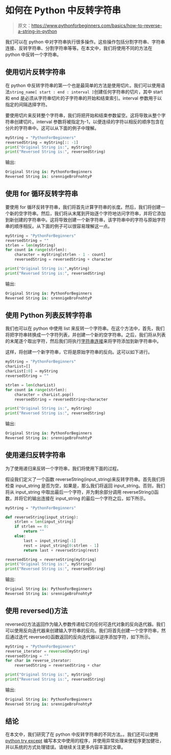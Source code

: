 # 如何在 Python 中反转字符串

> 原文：<https://www.pythonforbeginners.com/basics/how-to-reverse-a-string-in-python>

我们可以在 python 中对字符串执行很多操作。这些操作包括分割字符串、字符串连接、反转字符串、分割字符串等等。在本文中，我们将使用不同的方法在 python 中反转一个字符串。

## 使用切片反转字符串

在 python 中反转字符串的第一个也是最简单的方法是使用切片。我们可以使用语法`string_name[ start : end : interval ]`创建任何字符串的切片，其中 start 和 end 是必须从字符串切片的子字符串的开始和结束索引。interval 参数用于以指定的间隔选择字符。

要使用切片来反转整个字符串，我们将把开始和结束参数留空。这将导致从整个字符串创建切片。interval 参数将被指定为-1，以便连续的字符以相反的顺序包含在分片的字符串中。这可以从下面的例子中理解。

```py
myString = "PythonForBeginners"
reversedString = myString[:: -1]
print("Original String is:", myString)
print("Reversed String is:", reversedString)
```

输出:

```py
Original String is: PythonForBeginners
Reversed String is: srennigeBroFnohtyP
```

## 使用 for 循环反转字符串

要使用 for 循环反转字符串，我们将首先计算字符串的长度。然后，我们将创建一个新的空字符串。然后，我们将从末尾到开始逐个字符地访问字符串，并将它添加到新创建的字符串中。这将导致创建一个新字符串，该字符串中的字符与原始字符串的顺序相反。从下面的例子可以很容易理解这一点。

```py
myString = "PythonForBeginners"
reversedString = ""
strlen = len(myString)
for count in range(strlen):
    character = myString[strlen - 1 - count]
    reversedString = reversedString + character

print("Original String is:",myString)
print("Reversed String is:", reversedString)
```

输出:

```py
Original String is: PythonForBeginners
Reversed String is: srennigeBroFnohtyP
```

## 使用 Python 列表反转字符串

我们也可以在 python 中使用 list 来反转一个字符串。在这个方法中，首先，我们将把字符串转换成一个字符列表，并创建一个新的空字符串。之后，我们将从列表的末尾逐个取出字符，然后我们将执行[字符串连接](https://www.pythonforbeginners.com/concatenation/string-concatenation-and-formatting-in-python)来将字符添加到新字符串中。

这样，将创建一个新字符串，它将是原始字符串的反向。这可以如下进行。

```py
myString = "PythonForBeginners"
charList=[]
charList[:0] = myString
reversedString = ""

strlen = len(charList)
for count in range(strlen):
    character = charList.pop()
    reversedString = reversedString+character

print("Original String is:", myString)
print("Reversed String is:", reversedString) 
```

输出:

```py
Original String is: PythonForBeginners
Reversed String is: srennigeBroFnohtyP
```

## 使用递归反转字符串

为了使用递归来反转一个字符串，我们将使用下面的过程。

假设我们定义了一个函数 reverseString(input_string)来反转字符串。首先我们将检查 input_string 是否为空，如果是，那么我们将返回 input_string。否则，我们将从 input_string 中取出最后一个字符，并为剩余部分调用 reverseString()函数，并将它的输出连接在 input_string 的最后一个字符之后，如下所示。

```py
myString = "PythonForBeginners"

def reverseString(input_string):
    strlen = len(input_string)
    if strlen == 0:
        return ""
    else:
        last = input_string[-1]
        rest = input_string[0:strlen - 1]
        return last + reverseString(rest)

reversedString = reverseString(myString)
print("Original String is:", myString)
print("Reversed String is:", reversedString)
```

输出:

```py
Original String is: PythonForBeginners
Reversed String is: srennigeBroFnohtyP
```

## 使用 reversed()方法

reversed()方法返回作为输入参数传递给它的任何可迭代对象的反向迭代器。我们可以使用反向迭代器来创建输入字符串的反向。我们将首先创建一个空字符串，然后通过迭代 reversed()函数返回的反向迭代器以逆序添加字符，如下所示。

```py
myString = "PythonForBeginners"
reverse_iterator = reversed(myString)
reversedString = ""
for char in reverse_iterator:
    reversedString = reversedString + char

print("Original String is:", myString)
print("Reversed String is:", reversedString)
```

输出:

```py
Original String is: PythonForBeginners
Reversed String is: srennigeBroFnohtyP
```

## 结论

在本文中，我们研究了在 python 中反转字符串的不同方法。。我们还可以使用 [python try except](https://www.pythonforbeginners.com/error-handling/python-try-and-except) 编写本文中使用的程序，并使用异常处理来使程序更加健壮，并以系统的方式处理错误。请继续关注更多内容丰富的文章。